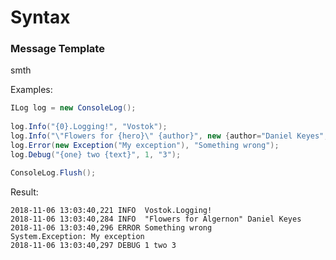 # Syntax

### **Message Template**

smth

Examples:

```csharp
ILog log = new ConsoleLog();
            
log.Info("{0}.Logging!", "Vostok");
log.Info("\"Flowers for {hero}\" {author}", new {author="Daniel Keyes", hero="Algernon"});
log.Error(new Exception("My exception"), "Something wrong");
log.Debug("{one} two {text}", 1, "3");

ConsoleLog.Flush();
```

Result:

```aspnet
2018-11-06 13:03:40,221 INFO  Vostok.Logging!
2018-11-06 13:03:40,284 INFO  "Flowers for Algernon" Daniel Keyes
2018-11-06 13:03:40,296 ERROR Something wrong
System.Exception: My exception
2018-11-06 13:03:40,297 DEBUG 1 two 3
```

